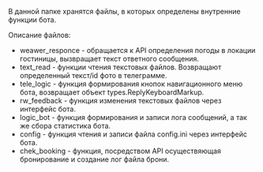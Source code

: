 В данной папке хранятся файлы, в которых определены внутренние функции бота.

Описание файлов:

- weawer_responce - обращается к API определения погоды в локации гостиницы, вызвращает текст ответного сообщения.
- text_read - функции чтения текстовых файлов. Возвращают определенный текст/id фото в телеграмме.
- tele_logic - функция формирования кнопок навигационного меню бота, возвращает объект types.ReplyKeyboardMarkup.
- rw_feedback - функция изменения текстовых файлов через интерфейс бота.
- logic_bot - функция формирования и записи лога сообщений, а так же сбора статистика бота.
- config - функция чтения и записи файла config.ini через интерфейс бота.
- chek_booking - функция, посредством API осуществяющая бронирование и создание лог файла брони.
